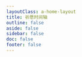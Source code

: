 ```yaml
---
layoutClass: a-home-layout
title: 祈愿时间轴
outline: false
aside: false
sidebar: false
doc: false
footer: false
---
```



<Timeline />
  
<script setup>
import Timeline from "../.vitepress/components/genshin/Timeline.vue";
</script>

<style scoped>

</style>

<style src="../.vitepress/components/modifyHome.scss"></style>
